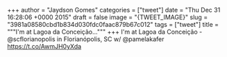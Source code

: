 
+++
author = "Jaydson Gomes"
categories = ["tweet"]
date = "Thu Dec 31 16:28:06 +0000 2015"
draft = false
image = "{TWEET_IMAGE}"
slug = "3981a08580cbd1b834d030fdc0faac879b67c012"
tags = ["tweet"]
title = """I'm at Lagoa da Conceição..."""
+++
I'm at Lagoa da Conceição - @scflorianopolis in Florianópolis, SC w/ @pamelakafer https://t.co/AwmJH0yXda
